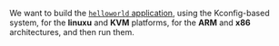 We want to build the [`helloworld` application](https://github.com/unikraft/app-helloworld), using the Kconfig-based system, for the **linuxu** and **KVM** platforms, for the **ARM** and **x86** architectures, and then run them.
